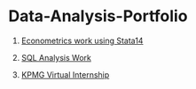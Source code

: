 # Data-Analysis-Portfolio

1. [Econometrics work using Stata14](https://github.com/mujont/Munoz_Econometrics)

2. [SQL Analysis Work](https://github.com/mujont/SQL_Practice)
 
3. [KPMG Virtual Internship](https://github.com/mujont/KPMG-Internship)
